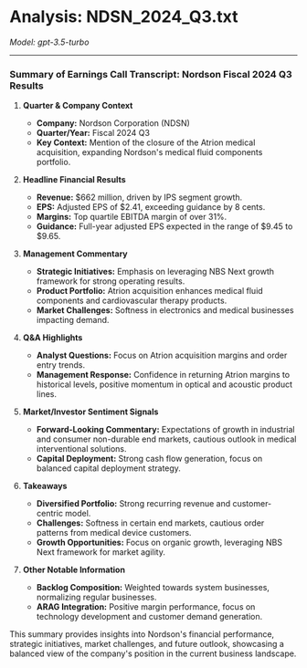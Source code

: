 # Analysis: NDSN_2024_Q3.txt

*Model: gpt-3.5-turbo*

---

### Summary of Earnings Call Transcript: Nordson Fiscal 2024 Q3 Results

1. **Quarter & Company Context**
   - **Company:** Nordson Corporation (NDSN)
   - **Quarter/Year:** Fiscal 2024 Q3
   - **Key Context:** Mention of the closure of the Atrion medical acquisition, expanding Nordson's medical fluid components portfolio.

2. **Headline Financial Results**
   - **Revenue:** $662 million, driven by IPS segment growth.
   - **EPS:** Adjusted EPS of $2.41, exceeding guidance by 8 cents.
   - **Margins:** Top quartile EBITDA margin of over 31%.
   - **Guidance:** Full-year adjusted EPS expected in the range of $9.45 to $9.65.

3. **Management Commentary**
   - **Strategic Initiatives:** Emphasis on leveraging NBS Next growth framework for strong operating results.
   - **Product Portfolio:** Atrion acquisition enhances medical fluid components and cardiovascular therapy products.
   - **Market Challenges:** Softness in electronics and medical businesses impacting demand.

4. **Q&A Highlights**
   - **Analyst Questions:** Focus on Atrion acquisition margins and order entry trends.
   - **Management Response:** Confidence in returning Atrion margins to historical levels, positive momentum in optical and acoustic product lines.

5. **Market/Investor Sentiment Signals**
   - **Forward-Looking Commentary:** Expectations of growth in industrial and consumer non-durable end markets, cautious outlook in medical interventional solutions.
   - **Capital Deployment:** Strong cash flow generation, focus on balanced capital deployment strategy.

6. **Takeaways**
   - **Diversified Portfolio:** Strong recurring revenue and customer-centric model.
   - **Challenges:** Softness in certain end markets, cautious order patterns from medical device customers.
   - **Growth Opportunities:** Focus on organic growth, leveraging NBS Next framework for market agility.

7. **Other Notable Information**
   - **Backlog Composition:** Weighted towards system businesses, normalizing regular businesses.
   - **ARAG Integration:** Positive margin performance, focus on technology development and customer demand generation.

This summary provides insights into Nordson's financial performance, strategic initiatives, market challenges, and future outlook, showcasing a balanced view of the company's position in the current business landscape.